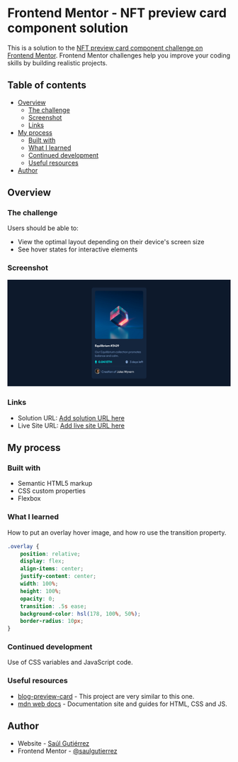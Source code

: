 # Frontend Mentor - NFT preview card component solution

This is a solution to the [NFT preview card component challenge on Frontend Mentor](https://www.frontendmentor.io/challenges/nft-preview-card-component-SbdUL_w0U). Frontend Mentor challenges help you improve your coding skills by building realistic projects. 

## Table of contents

- [Overview](#overview)
  - [The challenge](#the-challenge)
  - [Screenshot](#screenshot)
  - [Links](#links)
- [My process](#my-process)
  - [Built with](#built-with)
  - [What I learned](#what-i-learned)
  - [Continued development](#continued-development)
  - [Useful resources](#useful-resources)
- [Author](#author)

## Overview

### The challenge

Users should be able to:

- View the optimal layout depending on their device's screen size
- See hover states for interactive elements

### Screenshot

![](./screenshot.png)

### Links

- Solution URL: [Add solution URL here](https://your-solution-url.com)
- Live Site URL: [Add live site URL here](https://your-live-site-url.com)

## My process

### Built with

- Semantic HTML5 markup
- CSS custom properties
- Flexbox

### What I learned

How to put an overlay hover image, and how ro use the transition property.

```css
.overlay {
    position: relative;
    display: flex;
    align-items: center;
    justify-content: center;
    width: 100%;
    height: 100%;
    opacity: 0;
    transition: .5s ease;
    background-color: hsl(178, 100%, 50%);
    border-radius: 10px;
}
```

### Continued development

Use of CSS variables and JavaScript code.

### Useful resources

- [blog-preview-card](https://github.com/saulgutierrez/blog-preview-card-main) - This project are very similar to this one.
- [mdn web docs](https://developer.mozilla.org/en-US/docs/Web/CSS) - Documentation site and guides for HTML, CSS and JS.

## Author

- Website - [Saúl Gutiérrez](https://sauladai.netlify.app)
- Frontend Mentor - [@saulgutierrez](https://www.frontendmentor.io/profile/saulgutierrez)